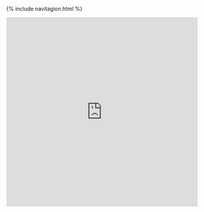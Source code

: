 {% include navitagion.html %}
<iframe frameborder="0" width="100%" height="500px" src="https://replit.com/@EthanGuo6/Sandbox)"></iframe>
